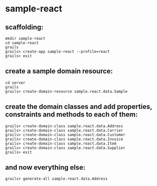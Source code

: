 # sample-react

## scaffolding:
```
mkdir sample-react
cd sample-react
grails
grails> create-app sample-react --profile=react
grails> exit
```

## create a sample domain resource:
```
cd server
grails
grails> create-domain-resource sample.react.data.Sample
```

## create the domain classes and add properties, constraints and methods to each of them:
```
grails> create-domain-class sample.react.data.Address
grails> create-domain-class sample.react.data.Carrier
grails> create-domain-class sample.react.data.Customer
grails> create-domain-class sample.react.data.Invoice
grails> create-domain-class sample.react.data.Item
grails> create-domain-class sample.react.data.Supplier
grails> exit
```

## and now everything else:
```
grails> generate-all sample.react.data.Address
```

